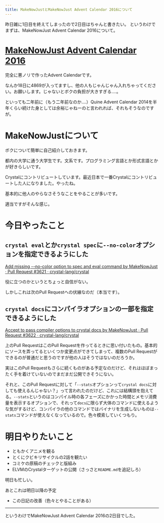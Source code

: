 ```yaml
---
title: MakeNowJustとMakeNowJust Advent Calendar 2016について
---
```


<script async src="//cdn.embedly.com/widgets/platform.js"></script>

昨日雑に1日目を終えてしまったので2日目はちゃんと書きたい。
というわけでまずは、MakeNowJust Advent Calendar 2016について。

# <a class="embedly-card" href="http://www.adventar.org/calendars/1906">MakeNowJust Advent Calendar 2016</a>

完全に悪ノリで作ったAdvent Calendarです。

なんか18日に4869が入ってますし、他の人もじゃんじゃん入れちゃってください。お願いします。じゃないとボクの負担が大きすぎる‥‥。

といっても二年前に（もう二年前なのか‥‥）Quine Advent Calendar 2014を半年くらい続けた身としては余裕じゃねーのと言われれば、それもそうなのですが。

# MakeNowJustについて

ボクについて簡単に自己紹介しておきます。

都内の大学に通う大学生です。文系です。プログラミング言語とか形式言語とかが好きらしいです。

Crystalにコントリビュートしています。最近日本で一番Crystalにコントリビュートした人になりました。やったね。

基本的に他人のやらなさそうなことをやることが多いです。

適当ですがそんな感じ。

# 今日やったこと

## `crystal eval`とか`crystal spec`に`--no-color`オプションを指定できるようにした

[Add missing --no-color option to spec and eval command by MakeNowJust · Pull Request #3621 · crystal-lang/crystal](https://github.com/crystal-lang/crystal/pull/3621 "Add missing --no-color option to spec and eval command by MakeNowJust · Pull Request #3621 · crystal-lang/crystal")

役に立つのかというとちょっと自信がない。

しかしこれは次のPull Requestへの伏線なのだ（本当です）。

## `crystal docs`にコンパイラオプションの一部を指定できるようにした

[Accept to pass compiler options to crystal docs by MakeNowJust · Pull Request #3622 · crystal-lang/crystal](https://github.com/crystal-lang/crystal/pull/3622 "Accept to pass compiler options to crystal docs by MakeNowJust · Pull Request #3622 · crystal-lang/crystal")

上のPull RequestはこのPull Requestを作ってるときに思い付いたもの。基本的にソースを弄ってるといくつか変更点ができてしまって、複数のPull Requestができるのが普通だと思うのですが他の人はそうではないのだろうか。

実はこのPull Requestもさらに続くものがある予定なのだけど、それはほぼまったく手を着けていないのでまだまだ公開できそうにない。

それと、このPull Requestに対して「`--stats`オプションって`crystal docs`に対しても使えるんじゃない？」って言われたのだけど、これには結構頭を抱えてる。`--stats`というのはコンパイル時の各フェーズにかかった時間とメモリ消費量を表示するオプションで、それって`docs`に限らず大体のコマンドに使えるような気がするけど、コンパイラの他のコマンドではバイナリを生成しないものは`--stats`コマンドが使えなくなっているので。色々模索していくつもり。

# 明日やりたいこと

  - ともかくアニメを観る
  - とくにクビキリサイクルの2話を観たい
  - コミケの原稿のチェックと版組み
  - ELVMのCrystalターゲットの公開（さっさと`README.md`を追記しろ）

明日も忙しい。

あとこれは明日以降の予定

  - この日記の改善（色々とやることがある）

- - -

というわけでMakeNowJust Advent Calendar 2016の2日目でした。
